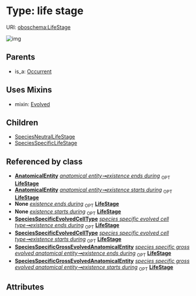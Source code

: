 
# Type: life stage




URI: [oboschema:LifeStage](http://purl.obolibrary.org/oboschema/LifeStage)


![img](http://yuml.me/diagram/nofunky;dir:TB/class/[SpeciesSpecificLifeStage],[SpeciesSpecificGrossEvolvedAnatomicalEntity],[SpeciesSpecificEvolvedCellType],[SpeciesNeutralLifeStage],[Occurrent],[AnatomicalEntity]++-%20existence%20ends%20during%200..1>[LifeStage],[AnatomicalEntity]++-%20existence%20starts%20during%200..1>[LifeStage],[SpeciesSpecificEvolvedCellType]++-%20existence%20ends%20during%200..1>[LifeStage],[SpeciesSpecificEvolvedCellType]++-%20existence%20starts%20during%200..1>[LifeStage],[SpeciesSpecificGrossEvolvedAnatomicalEntity]++-%20existence%20ends%20during%200..1>[LifeStage],[SpeciesSpecificGrossEvolvedAnatomicalEntity]++-%20existence%20starts%20during%200..1>[LifeStage],[LifeStage]uses%20-.->[Evolved],[LifeStage]^-[SpeciesSpecificLifeStage],[LifeStage]^-[SpeciesNeutralLifeStage],[Occurrent]^-[LifeStage],[Evolved],[AnatomicalEntity])

## Parents

 *  is_a: [Occurrent](Occurrent.md)

## Uses Mixins

 *  mixin: [Evolved](Evolved.md)

## Children

 * [SpeciesNeutralLifeStage](SpeciesNeutralLifeStage.md)
 * [SpeciesSpecificLifeStage](SpeciesSpecificLifeStage.md)

## Referenced by class

 *  **[AnatomicalEntity](AnatomicalEntity.md)** *[anatomical entity➞existence ends during](anatomical_entity_existence_ends_during.md)*  <sub>OPT</sub>  **[LifeStage](LifeStage.md)**
 *  **[AnatomicalEntity](AnatomicalEntity.md)** *[anatomical entity➞existence starts during](anatomical_entity_existence_starts_during.md)*  <sub>OPT</sub>  **[LifeStage](LifeStage.md)**
 *  **None** *[existence ends during](existence_ends_during.md)*  <sub>OPT</sub>  **[LifeStage](LifeStage.md)**
 *  **None** *[existence starts during](existence_starts_during.md)*  <sub>OPT</sub>  **[LifeStage](LifeStage.md)**
 *  **[SpeciesSpecificEvolvedCellType](SpeciesSpecificEvolvedCellType.md)** *[species specific evolved cell type➞existence ends during](species_specific_evolved_cell_type_existence_ends_during.md)*  <sub>OPT</sub>  **[LifeStage](LifeStage.md)**
 *  **[SpeciesSpecificEvolvedCellType](SpeciesSpecificEvolvedCellType.md)** *[species specific evolved cell type➞existence starts during](species_specific_evolved_cell_type_existence_starts_during.md)*  <sub>OPT</sub>  **[LifeStage](LifeStage.md)**
 *  **[SpeciesSpecificGrossEvolvedAnatomicalEntity](SpeciesSpecificGrossEvolvedAnatomicalEntity.md)** *[species specific gross evolved anatomical entity➞existence ends during](species_specific_gross_evolved_anatomical_entity_existence_ends_during.md)*  <sub>OPT</sub>  **[LifeStage](LifeStage.md)**
 *  **[SpeciesSpecificGrossEvolvedAnatomicalEntity](SpeciesSpecificGrossEvolvedAnatomicalEntity.md)** *[species specific gross evolved anatomical entity➞existence starts during](species_specific_gross_evolved_anatomical_entity_existence_starts_during.md)*  <sub>OPT</sub>  **[LifeStage](LifeStage.md)**

## Attributes

